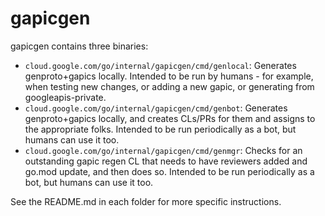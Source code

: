 # gapicgen

gapicgen contains three binaries:

- `cloud.google.com/go/internal/gapicgen/cmd/genlocal`: Generates
  genproto+gapics locally. Intended to be run by humans - for example, when
  testing new changes, or adding a new gapic, or generating from
  googleapis-private.
- `cloud.google.com/go/internal/gapicgen/cmd/genbot`: Generates genproto+gapics
  locally, and creates CLs/PRs for them and assigns to the appropriate folks.
  Intended to be run periodically as a bot, but humans can use it too.
- `cloud.google.com/go/internal/gapicgen/cmd/genmgr`: Checks for an outstanding
  gapic regen CL that needs to have reviewers added and go.mod update, and then
  does so. Intended to be run periodically as a bot, but humans can use it too.

See the README.md in each folder for more specific instructions.